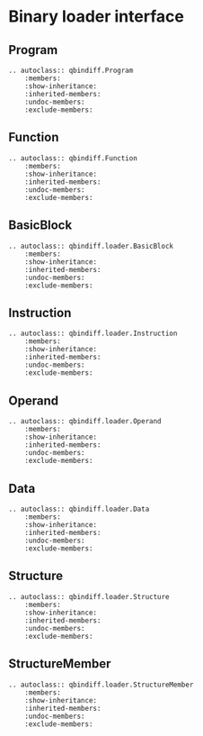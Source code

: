 # Binary loader interface

## Program

```{eval-rst}
.. autoclass:: qbindiff.Program
    :members:
    :show-inheritance:
    :inherited-members:
    :undoc-members:
    :exclude-members:
```

## Function

```{eval-rst}
.. autoclass:: qbindiff.Function
    :members:
    :show-inheritance:
    :inherited-members:
    :undoc-members:
    :exclude-members:
```

## BasicBlock

```{eval-rst}
.. autoclass:: qbindiff.loader.BasicBlock
    :members:
    :show-inheritance:
    :inherited-members:
    :undoc-members:
    :exclude-members:
```

## Instruction

```{eval-rst}
.. autoclass:: qbindiff.loader.Instruction
    :members:
    :show-inheritance:
    :inherited-members:
    :undoc-members:
    :exclude-members:
```

## Operand

```{eval-rst}
.. autoclass:: qbindiff.loader.Operand
    :members:
    :show-inheritance:
    :inherited-members:
    :undoc-members:
    :exclude-members:
```

## Data

```{eval-rst}
.. autoclass:: qbindiff.loader.Data
    :members:
    :show-inheritance:
    :inherited-members:
    :undoc-members:
    :exclude-members:
```

## Structure

```{eval-rst}
.. autoclass:: qbindiff.loader.Structure
    :members:
    :show-inheritance:
    :inherited-members:
    :undoc-members:
    :exclude-members:
```

## StructureMember

```{eval-rst}
.. autoclass:: qbindiff.loader.StructureMember
    :members:
    :show-inheritance:
    :inherited-members:
    :undoc-members:
    :exclude-members:
```
